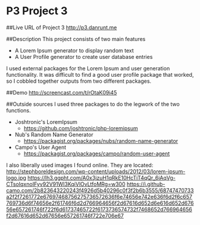 # P3 Project 3

##Live URL of Project 3
http://p3.danrunt.me

##Description
This project consists of two main features
* A Lorem Ipsum generator to display random text
* A User Profile generator to create user database entries

I used external packages for the Lorem Ipsum and user generation functionality. It was difficult to find a good user profile package that worked, so I cobbled together outputs from two different packages.

##Demo
http://screencast.com/t/rOtaK09i45

##Outside sources
I used three packages to do the legwork of the two functions.

* Joshtronic's LoremIpsum
    * https://github.com/joshtronic/php-loremipsum
* Nub's Random Name Generator
    * https://packagist.org/packages/nubs/random-name-generator
* Campo's User Agent
    * https://packagist.org/packages/campo/random-user-agent
    
I also liberally used images I found online. They are located:
http://stephboreldesign.com/wp-content/uploads/2012/03/lorem-ipsum-logo.jpg
https://lh3.ggpht.com/A0x3jzuH1qRkE10HcTiT4qQr_6iAqVg-CTsoIqxnoIFyv92V91WI3KqiVlOvLtfoMRg=w300
https://i.github-camo.com/2b823643220243f4926d5b40296c0f3f2b6b3555/68747470733a2f2f7261772e67697468756275736572636f6e74656e742e636f6d2f6c657769736d6f74656e2f61746f6d2d766964656f2d67616d652d6e616d652d67656e657261746f722f6d61737465722f6173736574732f7468652d766964656f2d67616d652d67656e657261746f722e706e67
